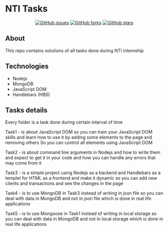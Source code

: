 # NTI Tasks

<div align="center">

[![GitHub issues](https://img.shields.io/github/issues/mhmdahmedfathi/Tasks_NTI)](https://github.com/mhmdahmedfathi/Tasks_NTI/issues)
[![GitHub forks](https://img.shields.io/github/forks/mhmdahmedfathi/Tasks_NTI)](https://github.com/mhmdahmedfathi/Tasks_NTI/network)
[![GitHub stars](https://img.shields.io/github/stars/mhmdahmedfathi/Tasks_NTI)](https://github.com/mhmdahmedfathi/Tasks_NTI/stargazers)
</div>


## About

This repo contains solutions of all tasks done during NTI internship


## Technologies

- Nodejs  
- MongoDB
- JavaScript DOM 
- Handlebars (HBS)

## Tasks details

Every folder is a task done during certain interval of time 

Task1 - is about JavaScript DOM so you can train your JavaScript DOM skills and 
        learn how to use it by adding some elements to the page and removing others 
        So you can control all elements using JavaScript DOM

Task2 - is about command line arguments in Nodejs and how to write them and expect to get it in your code 
        and how you can handle any errors that may come from it 

Task3 - is a simple project using Nodejs as a backend and Handlebars as a templet for HTML as a frontend 
        and make it dynamic so you can add new clients and transactions and 
        see the changes in the page

Task4 - is to use MongoDB in Task3 instead of writing in json file so you can deal with 
        data in MongoDB and not in json file which is done in real life applications
                              
Task5 - is to use Mongoose in Task1 instead of writing in local storage so you can deal with 
        data in MongoDB and not in local storage which is done in real life applications
                              
